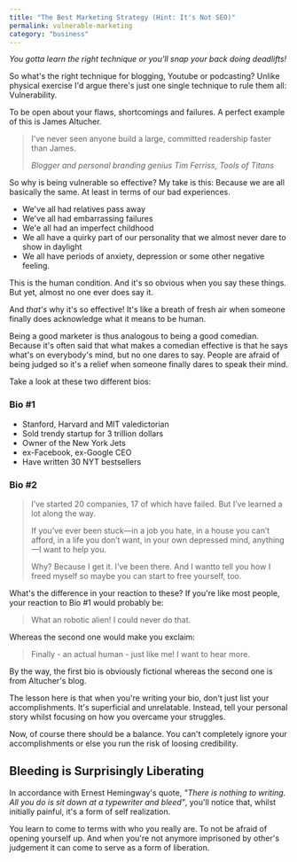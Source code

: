 ```yaml
---
title: "The Best Marketing Strategy (Hint: It's Not SEO)"
permalink: vulnerable-marketing
category: "business"
---
```


_You gotta learn the right technique or you'll snap your back doing deadlifts!_

So what's the right technique for blogging, Youtube or podcasting? Unlike physical exercise I'd argue there's just one single technique to rule them all: Vulnerability.

To be open about your flaws, shortcomings and failures. A perfect example of this is James Altucher.

> I've never seen anyone build a large, committed readership faster than James.
> 
> <cite>Blogger and personal branding genius Tim Ferriss, _Tools of Titans_</cite>

So why is being vulnerable so effective? My take is this: Because we are all basically the same. At least in terms of our bad experiences.

* We've all had relatives pass away
* We've all had embarrassing failures
* We'e all had an imperfect childhood
* We all have a quirky part of our personality that we almost never dare to show in daylight
* We all have periods of anxiety, depression or some other negative feeling.

This is the human condition. And it's so obvious when you say these things. But yet, almost no one ever does say it.

And _that's_ why it's so effective! It's like a breath of fresh air when someone finally does acknowledge what it means to be human.

Being a good marketer is thus analogous to being a good comedian. Because it's often said that what makes a comedian effective is that he says what's on everybody's mind, but no one dares to say. People are afraid of being judged so it's a relief when someone finally dares to speak their mind.

Take a look at these two different bios:

### Bio #1

* Stanford, Harvard and MIT valedictorian
* Sold trendy startup for 3 trillion dollars
* Owner of the New York Jets
* ex-Facebook, ex-Google CEO
* Have written 30 NYT bestsellers

### Bio #2

> I’ve started 20 companies, 17 of which have failed. But I’ve learned a lot along the way.
> 
> If you’ve ever been stuck—in a job you hate, in a house you can’t afford, in a life you don’t want, in your own depressed mind, anything—I want to help you.
> 
> Why? Because I get it. I’ve been there. And I wantto tell you how I freed myself so maybe you can start to free yourself, too.

What's the difference in your reaction to these? If you're like most people, your reaction to Bio #1 would probably be:

> What an robotic alien! I could never do that.

Whereas the second one would make you exclaim:

> Finally - an actual human - just like me! I want to hear more.

By the way, the first bio is obviously fictional whereas the second one is from Altucher's blog.

The lesson here is that when you're writing your bio, don't just list your accomplishments. It's superficial and unrelatable. Instead, tell your personal story whilst focusing on how you overcame your struggles.

Now, of course there should be a balance. You can't completely ignore your accomplishments or else you run the risk of loosing credibility.

## Bleeding is Surprisingly Liberating

In accordance with Ernest Hemingway's quote, _"There is nothing to writing. All you do is sit down at a typewriter and bleed"_, you'll notice that, whilst initially painful, it's a form of self realization.

You learn to come to terms with who you really are. To not be afraid of opening yourself up. And when you're not anymore imprisoned by other's judgement it can come to serve as a form of liberation.
